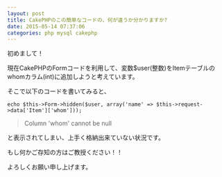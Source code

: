 ```yaml
---
layout: post
title: CakePHPのこの簡単なコードの、何が違うか分かりますか?
date: 2015-05-14 07:37:06
categories: php mysql cakephp
---
```

<!-- {% raw %} -->
<p>初めまして！</p>

<p>現在CakePHPのFormコードを利用して、変数$user(整数)をItemテーブルのwhomカラム(int)に追加しようと考えています。</p>

<p>そこで以下のコードを書いてみると、</p>

<pre><code>echo $this-&gt;Form-&gt;hidden($user, array('name' =&gt; $this-&gt;request-&gt;data['Item']['whom']));
</code></pre>

<blockquote>
  <p>Column 'whom' cannot be null</p>
</blockquote>

<p>と表示されてしまい、上手く格納出来ていない状況です。</p>

<p>もし何かご存知の方はご教授ください！！</p>

<p>よろしくお願い申し上げます。</p>
<!-- {% endraw %} -->
